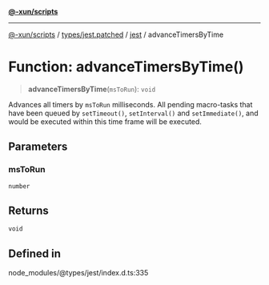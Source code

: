 [**@-xun/scripts**](../../../../../README.md)

***

[@-xun/scripts](../../../../../README.md) / [types/jest.patched](../../../README.md) / [jest](../README.md) / advanceTimersByTime

# Function: advanceTimersByTime()

> **advanceTimersByTime**(`msToRun`): `void`

Advances all timers by `msToRun` milliseconds. All pending macro-tasks that have been
queued by `setTimeout()`, `setInterval()` and `setImmediate()`, and would be executed
within this time frame will be executed.

## Parameters

### msToRun

`number`

## Returns

`void`

## Defined in

node\_modules/@types/jest/index.d.ts:335
